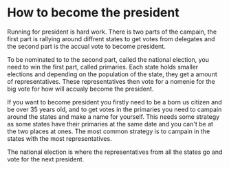 # How to become the president

Running for president is hard work. There is two parts of the campain, the first part is rallying around diffrent states to get votes from delegates and the second part is the accual vote to become president.

To be nominated to to the second part, called the national election, you need to win the first part, called primaries. Each state holds smaller elections and depending on the population of the state, they get a amount of representatives. These representatives then vote for a nomenie for the big vote for how will accualy become the president. 

If you want to become president you firstly need to be a born us citizen and be over 35 years old, and to get votes in the primaries you need to campain around the states and make a name for yourself. This needs some strategy as some states have their primaries at the same date and you can't be at the two places at ones. The most common strategy is to campain in the states with the most representatives.

The national election is where the representatives from all the states go and vote for the next president.